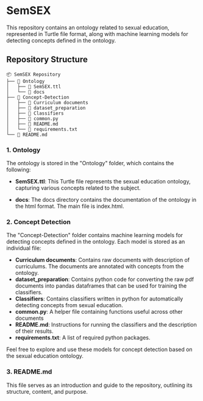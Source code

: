 # SemSEX

This repository contains an ontology related to sexual education, represented in Turtle file format, along with machine learning models for detecting concepts defined in the ontology.

## Repository Structure

```
📦 SemSEX Repository
├── 📂 Ontology
│   ├── 📄 SemSEX.ttl
│   └── 📂 docs
├── 📂 Concept-Detection
│   ├── 📂 Curriculum documents
│   ├── 📂 dataset_preparation
│   ├── 📂 Classifiers
│   ├── 📄 common.py
│   ├── 📄 README.md
│   └── 📄 requirements.txt
└── 📄 README.md
```

### 1. Ontology

The ontology is stored in the "Ontology" folder, which contains the following:

- **SemSEX.ttl**: This Turtle file represents the sexual education ontology, capturing various concepts related to the subject.

- **docs**: The docs directory contains the documentation of the ontology in the html format. The main file is index.html.

### 2. Concept Detection

The "Concept-Detection" folder contains machine learning models for detecting concepts defined in the ontology. Each model is stored as an individual file:

- **Curriculum documents**: Contains raw documents with description of curriculums. The documents are annotated with concepts from the ontology.
- **dataset_preparation**: Contains python code for converting the raw pdf documents into pandas dataframes that can be used for training the classifiers. 
- **Classifiers**: Contains classifiers written in python for automatically detecting concepts from sexual education.
- **common.py**: A helper file containing functions useful across other documents
- **README.md**: Instructions for running the classifiers and the description of their results.
- **requirements.txt**: A list of required python packages.

Feel free to explore and use these models for concept detection based on the sexual education ontology.

### 3. README.md

This file serves as an introduction and guide to the repository, outlining its structure, content, and purpose.
